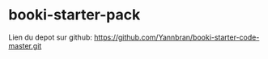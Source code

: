 # booki-starter-pack

Lien du depot sur github:
https://github.com/Yannbran/booki-starter-code-master.git